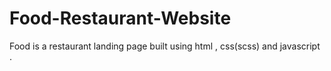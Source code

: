 # Food-Restaurant-Website
Food is a restaurant landing page built using html , css(scss) and javascript .

